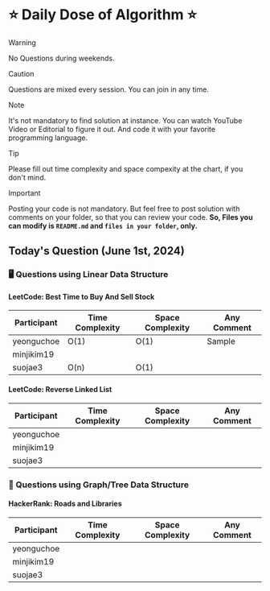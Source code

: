 # ⭐ Daily Dose of Algorithm ⭐
> [!WARNING]
> No Questions during weekends.

> [!CAUTION]
> Questions are mixed every session. You can join in any time.

> [!NOTE]
> It's not mandatory to find solution at instance. You can watch YouTube Video or Editorial to figure it out. And code it with your favorite programming language.

> [!TIP]  
> Please fill out time complexity and space compexity at the chart, if you don't mind.

> [!IMPORTANT]
> Posting your code is not mandatory. But feel free to post solution with comments on your folder, so that you can review your code. **So, Files you can modify is `README.md` and `files in your folder`, only.**

## Today's Question (June 1st, 2024)
### 🖥️ Questions using Linear Data Structure

#### LeetCode: Best Time to Buy And Sell Stock
| Participant | Time Complexity | Space Complexity | Any Comment |
| ----------- | --------------- | ---------------- | ----------- |
| yeonguchoe  | O(1)            | O(1)             | Sample |
| minjikim19  |                 |                  |             |
| suojae3     | O(n)            | O(1)             |             |

#### LeetCode: Reverse Linked List
| Participant | Time Complexity | Space Complexity | Any Comment |
| ----------- | --------------- | ---------------- | ----------- |
| yeonguchoe  |                 |                  |             |
| minjikim19  |                 |                  |             |
| suojae3     |                 |                  |             |

### 🌲 Questions using Graph/Tree Data Structure
#### HackerRank: Roads and Libraries
| Participant | Time Complexity | Space Complexity | Any Comment |
| ----------- | --------------- | ---------------- | ----------- |
| yeonguchoe  |                 |                  |             |
| minjikim19  |                 |                  |             |
| suojae3     |                 |                  |             |



